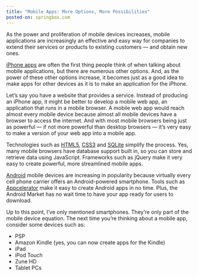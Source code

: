 ```yaml
---
title: "Mobile Apps: More Options, More Possibilities"
posted-on: springbox.com
---
```


As the power and proliferation of mobile devices increases, mobile applications are increasingly an effective and easy way for companies to extend their services or products to existing customers — and obtain new ones.

[iPhone apps](http://www.apple.com/iphone/apps-for-iphone/) are often the first thing people think of when talking about mobile applications, but there are numerous other options. And, as the power of these other options increase, it becomes just as a good idea to make apps for other devices as it is to make an application for the iPhone.

Let’s say you have a website that provides a service. Instead of producing an iPhone app, it might be better to develop a mobile web app, an application that runs in a mobile browser. A mobile web app would reach almost every mobile device because almost all mobile devices have a browser to access the internet. And with most mobile browsers being just as powerful — if not more powerful than desktop browsers — it’s very easy to make a version of your web app into a mobile app.

Technologies such as [HTML5](http://en.wikipedia.org/wiki/HTML5), [CSS3](http://www.css3.info/) and [SQLite](http://www.sqlite.org/) simplify the process. Yes, many mobile browsers have database support built in, so you can store and retrieve data using JavaScript. Frameworks such as jQuery make it very easy to create powerful, more streamlined mobile apps.

[Android](http://www.android.com/) mobile devices are increasing in popularity because virtually every cell phone carrier offers an Android-powered smartphone. Tools such as [Appcelerator](http://www.appcelerator.com/) make it easy to create Android apps in no time. Plus, the Android Market has no wait time to have your app ready for users to download.

Up to this point, I’ve only mentioned smartphones. They’re only part of the mobile device equation. The next time you’re thinking about a mobile app, consider some devices such as:

- PSP
- Amazon Kindle (yes, you can now create apps for the Kindle)
- iPad
- iPod Touch
- Zune HD
- Tablet PCs
